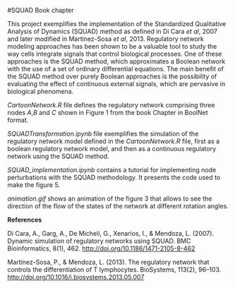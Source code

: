 #SQUAD Book chapter

This project exemplifies the implementation of the Standardized Qualitative Analysis of Dynamics (SQUAD) method as defined in Di Cara *et al*, 2007 and later modified in Martínez-Sosa *et al*, 2013. Regulatory network modeling approaches has been shown to be a valuable tool to study the way cells integrate signals that control biological processes. One of these approaches is the SQUAD method, which approximates a Boolean network with the use of a set of ordinary differential equations. The main benefit of the SQUAD method over purely Boolean approaches is the possibility of evaluating the effect of continuous external signals, which are pervasive in biological phenomena.

*CartoonNetwork.R* file defines the regulatory network comprising three nodes *A*,*B* and *C* shown in Figure 1 from the book Chapter in BoolNet format.

*SQUADTransformation.ipynb* file exemplifies the simulation of the regulatory network model defined in the *CartoonNetwork.R* file, first as a boolean regulatory network model, and then as a continuous regulatory network using the SQUAD method. 

*SQUAD_implementation.ipynb* contains a tutorial for implementing node perturbations with the SQUAD methodology. It presents the code used to make the figure 5.

*animation.gif* shows an animation of the figure 3 that allows to see the direction of the flow of the states of the network at different rotation angles.


**References**

Di Cara, A., Garg, A., De Micheli, G., Xenarios, I., & Mendoza, L. (2007). Dynamic simulation of regulatory networks using SQUAD. BMC Bioinformatics, 8(1), 462. http://doi.org/10.1186/1471-2105-8-462

Martínez-Sosa, P., & Mendoza, L. (2013). The regulatory network that controls the differentiation of T lymphocytes. BioSystems, 113(2), 96–103. http://doi.org/10.1016/j.biosystems.2013.05.007

